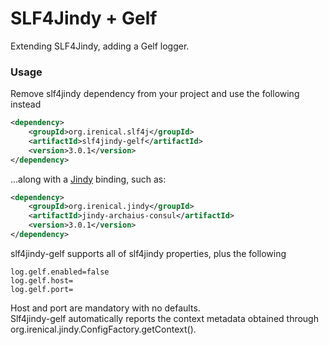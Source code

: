 # SLF4Jindy + Gelf

Extending SLF4Jindy, adding a Gelf logger.

### Usage
Remove slf4jindy dependency from your project and use the following instead

```xml
<dependency>
    <groupId>org.irenical.slf4j</groupId>
    <artifactId>slf4jindy-gelf</artifactId>
    <version>3.0.1</version>
</dependency>
```

...along with a [Jindy](https://github.com/irenical/jindy) binding, such as:
```xml
<dependency>
    <groupId>org.irenical.jindy</groupId>
    <artifactId>jindy-archaius-consul</artifactId>
    <version>3.0.1</version>
</dependency>
```

slf4jindy-gelf supports all of slf4jindy properties, plus the following
```properties
log.gelf.enabled=false
log.gelf.host=
log.gelf.port=
```
Host and port are mandatory with no defaults.  
Slf4jindy-gelf automatically reports the context metadata obtained through org.irenical.jindy.ConfigFactory.getContext().


